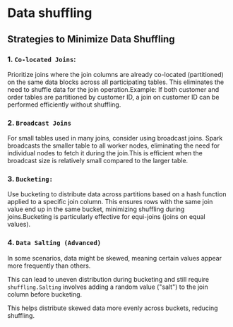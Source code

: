 # Data shuffling

## Strategies to Minimize Data Shuffling

### 1. `Co-located Joins`:

Prioritize joins where the join columns are already co-located (partitioned) on the same data blocks across all participating tables. This eliminates the need to shuffle data for the join operation.Example: If both customer and order tables are partitioned by customer ID, a join on customer ID can be performed efficiently without shuffling.

### 2. `Broadcast Joins`

For small tables used in many joins, consider using broadcast joins. Spark broadcasts the smaller table to all worker nodes, eliminating the need for individual nodes to fetch it during the join.This is efficient when the broadcast size is relatively small compared to the larger table.

### 3. `Bucketing:`

Use bucketing to distribute data across partitions based on a hash function applied to a specific join column. This ensures rows with the same join value end up in the same bucket, minimizing shuffling during joins.Bucketing is particularly effective for equi-joins (joins on equal values).

### 4. `Data Salting (Advanced)`

In some scenarios, data might be skewed, meaning certain values appear more frequently than others.

This can lead to uneven distribution during bucketing and still require `shuffling.Salting` involves adding a random value ("salt") to the join column before bucketing.

This helps distribute skewed data more evenly across buckets, reducing shuffling.
